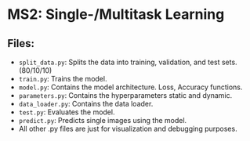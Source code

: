 # MS2: Single-/Multitask Learning

## Files:
- `split_data.py`: Splits the data into training, validation, and test sets. (80/10/10)
- `train.py`: Trains the model.
- `model.py`: Contains the model architecture. Loss, Accuracy functions.
- `parameters.py`: Contains the hyperparameters static and dynamic.
- `data_loader.py`: Contains the data loader.
- `test.py`: Evaluates the model.
- `predict.py`: Predicts single images using the model.
- All other .py files are just for visualization and debugging purposes.